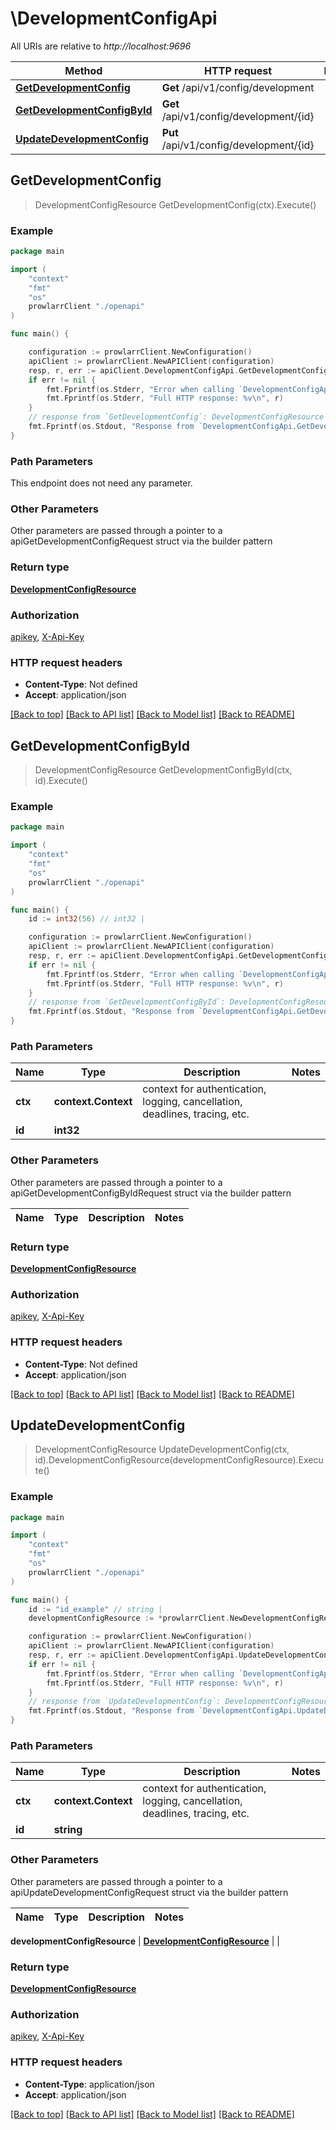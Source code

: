 # \DevelopmentConfigApi

All URIs are relative to *http://localhost:9696*

Method | HTTP request | Description
------------- | ------------- | -------------
[**GetDevelopmentConfig**](DevelopmentConfigApi.md#GetDevelopmentConfig) | **Get** /api/v1/config/development | 
[**GetDevelopmentConfigById**](DevelopmentConfigApi.md#GetDevelopmentConfigById) | **Get** /api/v1/config/development/{id} | 
[**UpdateDevelopmentConfig**](DevelopmentConfigApi.md#UpdateDevelopmentConfig) | **Put** /api/v1/config/development/{id} | 



## GetDevelopmentConfig

> DevelopmentConfigResource GetDevelopmentConfig(ctx).Execute()



### Example

```go
package main

import (
    "context"
    "fmt"
    "os"
    prowlarrClient "./openapi"
)

func main() {

    configuration := prowlarrClient.NewConfiguration()
    apiClient := prowlarrClient.NewAPIClient(configuration)
    resp, r, err := apiClient.DevelopmentConfigApi.GetDevelopmentConfig(context.Background()).Execute()
    if err != nil {
        fmt.Fprintf(os.Stderr, "Error when calling `DevelopmentConfigApi.GetDevelopmentConfig``: %v\n", err)
        fmt.Fprintf(os.Stderr, "Full HTTP response: %v\n", r)
    }
    // response from `GetDevelopmentConfig`: DevelopmentConfigResource
    fmt.Fprintf(os.Stdout, "Response from `DevelopmentConfigApi.GetDevelopmentConfig`: %v\n", resp)
}
```

### Path Parameters

This endpoint does not need any parameter.

### Other Parameters

Other parameters are passed through a pointer to a apiGetDevelopmentConfigRequest struct via the builder pattern


### Return type

[**DevelopmentConfigResource**](DevelopmentConfigResource.md)

### Authorization

[apikey](../README.md#apikey), [X-Api-Key](../README.md#X-Api-Key)

### HTTP request headers

- **Content-Type**: Not defined
- **Accept**: application/json

[[Back to top]](#) [[Back to API list]](../README.md#documentation-for-api-endpoints)
[[Back to Model list]](../README.md#documentation-for-models)
[[Back to README]](../README.md)


## GetDevelopmentConfigById

> DevelopmentConfigResource GetDevelopmentConfigById(ctx, id).Execute()



### Example

```go
package main

import (
    "context"
    "fmt"
    "os"
    prowlarrClient "./openapi"
)

func main() {
    id := int32(56) // int32 | 

    configuration := prowlarrClient.NewConfiguration()
    apiClient := prowlarrClient.NewAPIClient(configuration)
    resp, r, err := apiClient.DevelopmentConfigApi.GetDevelopmentConfigById(context.Background(), id).Execute()
    if err != nil {
        fmt.Fprintf(os.Stderr, "Error when calling `DevelopmentConfigApi.GetDevelopmentConfigById``: %v\n", err)
        fmt.Fprintf(os.Stderr, "Full HTTP response: %v\n", r)
    }
    // response from `GetDevelopmentConfigById`: DevelopmentConfigResource
    fmt.Fprintf(os.Stdout, "Response from `DevelopmentConfigApi.GetDevelopmentConfigById`: %v\n", resp)
}
```

### Path Parameters


Name | Type | Description  | Notes
------------- | ------------- | ------------- | -------------
**ctx** | **context.Context** | context for authentication, logging, cancellation, deadlines, tracing, etc.
**id** | **int32** |  | 

### Other Parameters

Other parameters are passed through a pointer to a apiGetDevelopmentConfigByIdRequest struct via the builder pattern


Name | Type | Description  | Notes
------------- | ------------- | ------------- | -------------


### Return type

[**DevelopmentConfigResource**](DevelopmentConfigResource.md)

### Authorization

[apikey](../README.md#apikey), [X-Api-Key](../README.md#X-Api-Key)

### HTTP request headers

- **Content-Type**: Not defined
- **Accept**: application/json

[[Back to top]](#) [[Back to API list]](../README.md#documentation-for-api-endpoints)
[[Back to Model list]](../README.md#documentation-for-models)
[[Back to README]](../README.md)


## UpdateDevelopmentConfig

> DevelopmentConfigResource UpdateDevelopmentConfig(ctx, id).DevelopmentConfigResource(developmentConfigResource).Execute()



### Example

```go
package main

import (
    "context"
    "fmt"
    "os"
    prowlarrClient "./openapi"
)

func main() {
    id := "id_example" // string | 
    developmentConfigResource := *prowlarrClient.NewDevelopmentConfigResource() // DevelopmentConfigResource |  (optional)

    configuration := prowlarrClient.NewConfiguration()
    apiClient := prowlarrClient.NewAPIClient(configuration)
    resp, r, err := apiClient.DevelopmentConfigApi.UpdateDevelopmentConfig(context.Background(), id).DevelopmentConfigResource(developmentConfigResource).Execute()
    if err != nil {
        fmt.Fprintf(os.Stderr, "Error when calling `DevelopmentConfigApi.UpdateDevelopmentConfig``: %v\n", err)
        fmt.Fprintf(os.Stderr, "Full HTTP response: %v\n", r)
    }
    // response from `UpdateDevelopmentConfig`: DevelopmentConfigResource
    fmt.Fprintf(os.Stdout, "Response from `DevelopmentConfigApi.UpdateDevelopmentConfig`: %v\n", resp)
}
```

### Path Parameters


Name | Type | Description  | Notes
------------- | ------------- | ------------- | -------------
**ctx** | **context.Context** | context for authentication, logging, cancellation, deadlines, tracing, etc.
**id** | **string** |  | 

### Other Parameters

Other parameters are passed through a pointer to a apiUpdateDevelopmentConfigRequest struct via the builder pattern


Name | Type | Description  | Notes
------------- | ------------- | ------------- | -------------

 **developmentConfigResource** | [**DevelopmentConfigResource**](DevelopmentConfigResource.md) |  | 

### Return type

[**DevelopmentConfigResource**](DevelopmentConfigResource.md)

### Authorization

[apikey](../README.md#apikey), [X-Api-Key](../README.md#X-Api-Key)

### HTTP request headers

- **Content-Type**: application/json
- **Accept**: application/json

[[Back to top]](#) [[Back to API list]](../README.md#documentation-for-api-endpoints)
[[Back to Model list]](../README.md#documentation-for-models)
[[Back to README]](../README.md)

